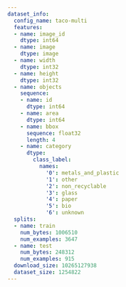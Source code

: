 ```yaml
---
dataset_info:
  config_name: taco-multi
  features:
  - name: image_id
    dtype: int64
  - name: image
    dtype: image
  - name: width
    dtype: int32
  - name: height
    dtype: int32
  - name: objects
    sequence:
    - name: id
      dtype: int64
    - name: area
      dtype: int64
    - name: bbox
      sequence: float32
      length: 4
    - name: category
      dtype:
        class_label:
          names:
            '0': metals_and_plastic
            '1': other
            '2': non_recyclable
            '3': glass
            '4': paper
            '5': bio
            '6': unknown
  splits:
  - name: train
    num_bytes: 1006510
    num_examples: 3647
  - name: test
    num_bytes: 248312
    num_examples: 915
  download_size: 10265127938
  dataset_size: 1254822
---
```

